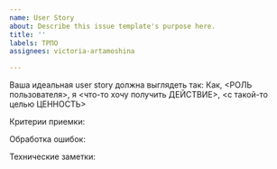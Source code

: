 ```yaml
---
name: User Story
about: Describe this issue template's purpose here.
title: ''
labels: ТРПО
assignees: victoria-artamoshina

---
```


Ваша идеальная user story должна выглядеть так:
Как, <РОЛЬ пользователя>, я <что-то хочу получить ДЕЙСТВИЕ>, <с такой-то целью ЦЕННОСТЬ>

Критерии приемки:

Обработка ошибок:

Технические заметки:
